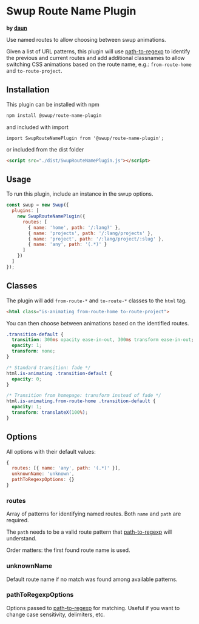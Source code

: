 # Swup Route Name Plugin

**by [daun](https://github.com/daun)**

Use named routes to allow choosing between swup animations.

Given a list of URL patterns, this plugin will use
[path-to-regexp](https://www.npmjs.com/package/path-to-regexp) to identify
the previous and current routes and add additional classnames to allow switching
CSS animations based on the route name, e.g.: `from-route-home` and
`to-route-project`.

## Installation

This plugin can be installed with npm

```bash
npm install @swup/route-name-plugin
```

and included with import

```shell
import SwupRouteNamePlugin from '@swup/route-name-plugin';
```

or included from the dist folder

```html
<script src="./dist/SwupRouteNamePlugin.js"></script>
```

## Usage

To run this plugin, include an instance in the swup options.

```javascript
const swup = new Swup({
  plugins: [
    new SwupRouteNamePlugin({
      routes: [
        { name: 'home', path: '/:lang?' },
        { name: 'projects', path: '/:lang/projects' },
        { name: 'project', path: '/:lang/project/:slug' },
        { name: 'any', path: '(.*)' }
      ]
    })
  ]
});
```

## Classes

The plugin will add `from-route-*` and `to-route-*` classes to the `html` tag.

```html
<html class="is-animating from-route-home to-route-project">
```

You can then choose between animations based on the identified routes.

```css
.transition-default {
  transition: 300ms opacity ease-in-out, 300ms transform ease-in-out;
  opacity: 1;
  transform: none;
}

/* Standard transition: fade */
html.is-animating .transition-default {
  opacity: 0;
}

/* Transition from homepage: transform instead of fade */
html.is-animating.from-route-home .transition-default {
  opacity: 1;
  transform: translateX(100%);
}
```

## Options

All options with their default values:

```javascript
{
  routes: [{ name: 'any', path: '(.*)' }],
  unknownName: 'unknown',
  pathToRegexpOptions: {}
}
```

### routes

Array of patterns for identifying named routes. Both `name` and `path` are
required.

The `path` needs to be a valid route pattern that
[path-to-regexp](https://www.npmjs.com/package/path-to-regexp) will understand.

Order matters: the first found route name is used.

### unknownName

Default route name if no match was found among available patterns.

### pathToRegexpOptions

Options passed to [path-to-regexp](https://www.npmjs.com/package/path-to-regexp)
for matching. Useful if you want to change case sensitivity, delimiters, etc.
